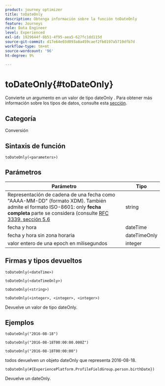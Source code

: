 ```yaml
---
product: journey optimizer
title: toDateOnly
description: Obtenga información sobre la función toDateOnly
feature: Journeys
role: Data Engineer
level: Experienced
exl-id: 1929644f-8b51-4f95-aea5-627fc1dd115d
source-git-commit: d17e64e03d093a8a459caef2fb0197a5710dfb7d
workflow-type: tm+mt
source-wordcount: '96'
ht-degree: 9%

---
```


# toDateOnly{#toDateOnly}

Convierte un argumento en un valor de tipo dateOnly . Para obtener más información sobre los tipos de datos, consulte esta [sección](../expression/data-types.md).

## Categoría

Conversión

## Sintaxis de función

`toDateOnly(<parameters>)`

## Parámetros

| Parámetro | Tipo |
|-----------|------------------|
| Representación de cadena de una fecha como &quot;AAAA-MM-DD&quot; (formato XDM). También admite el formato ISO-8601: only **fecha completa** parte se considera (consulte [RFC 3339, sección 5.6](https://www.rfc-editor.org/rfc/rfc3339#section-5.6) | string |
| fecha y hora | dateTime |
| fecha y hora sin zona horaria | dateTimeOnly |
| valor entero de una epoch en milisegundos | integer |

## Firmas y tipos devueltos

`toDateOnly(<dateTime>)`

`toDateOnly(<dateTimeOnly>)`

`toDateOnly(<string>)`

`toDateOnly(<integer>, <integer>, <integer>)`

Devuelve un valor de tipo dateOnly.

## Ejemplos

`toDateOnly("2016-08-18")`

`toDateOnly("2016-08-18T00:00:00.000Z")`

`toDateOnly("2016-08-18T00:00:00")`

todos devuelven un objeto dateOnly que representa 2016-08-18.

`toDateOnly(#{ExperiencePlatform.ProfileFieldGroup.person.birthDate})`

Devuelve un dateOnly.
